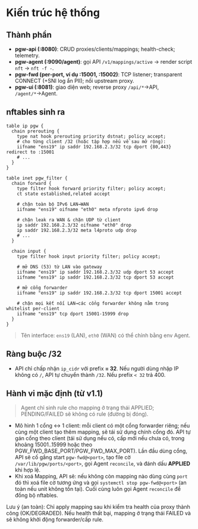# Kiến trúc hệ thống

## Thành phần

- **pgw-api (:8080)**: CRUD proxies/clients/mappings; health-check; telemetry.
- **pgw-agent (:9090/agent)**: gọi API `/v1/mappings/active` → render script `nft` → `nft -f -`.
- **pgw-fwd (per-port, ví dụ :15001, :15002)**: TCP listener; transparent CONNECT (+SNI log ẩn PII); nối upstream proxy.
- **pgw-ui (:8081)**: giao diện web; reverse proxy `/api/*`→API, `/agent/*`→Agent.

## nftables sinh ra

```nft
table ip pgw {
  chain prerouting {
    type nat hook prerouting priority dstnat; policy accept;
    # cho từng client /32 (hoặc tập hợp nếu về sau mở rộng):
    iifname "ens19" ip saddr 192.168.2.3/32 tcp dport {80,443} redirect to :15001
    # ...
  }
}

table inet pgw_filter {
  chain forward {
    type filter hook forward priority filter; policy accept;
    ct state established,related accept

    # chặn toàn bộ IPv6 LAN→WAN
    iifname "ens19" oifname "eth0" meta nfproto ipv6 drop

    # chặn leak ra WAN & chặn UDP từ client
    ip saddr 192.168.2.3/32 oifname "eth0" drop
    ip saddr 192.168.2.3/32 meta l4proto udp drop
    # ...
  }

  chain input {
    type filter hook input priority filter; policy accept;

    # mở DNS (53) từ LAN vào gateway
    iifname "ens19" ip saddr 192.168.2.3/32 udp dport 53 accept
    iifname "ens19" ip saddr 192.168.2.3/32 tcp dport 53 accept

    # mở cổng forwarder
    iifname "ens19" ip saddr 192.168.2.3/32 tcp dport 15001 accept

    # chặn mọi kết nối LAN→các cổng forwarder không nằm trong whitelist per-client
    iifname "ens19" tcp dport 15001-15999 drop
  }
}
```

> Tên interface: `ens19` (LAN), `eth0` (WAN) có thể chỉnh bằng env Agent.

## Ràng buộc /32

* API chỉ chấp nhận `ip_cidr` với prefix **= 32**. Nếu người dùng nhập IP không có `/`, API tự chuyển thành `/32`. Nếu prefix `< 32` trả 400.

## Hành vi mặc định (từ v1.1)

> Agent chỉ sinh rule cho mapping ở trạng thái APPLIED; PENDING/FAILED sẽ không có rule (đường bị đóng).

- Mô hình 1 cổng ↔ 1 client: mỗi client có một cổng forwarder riêng; nếu cùng một client tạo thêm mapping, sẽ tái sử dụng chính cổng đó. API tự gán cổng theo client (tái sử dụng nếu có, cấp mới nếu chưa có, trong khoảng 15001..15999 hoặc theo PGW_FWD_BASE_PORT/PGW_FWD_MAX_PORT). Lần đầu dùng cổng, API sẽ cố gắng start `pgw-fwd@<port>`, tạo file cờ `/var/lib/pgw/ports/<port>`, gọi Agent `reconcile`, và đánh dấu **APPLIED** khi hợp lệ.
- Khi xoá Mapping, API sẽ: nếu không còn mapping nào dùng cùng `port` đó thì xoá file cờ tương ứng và gọi `systemctl stop pgw-fwd@<port>` (an toàn nếu unit không tồn tại). Cuối cùng luôn gọi Agent `reconcile` để đồng bộ nftables.


Lưu ý (an toàn): Chỉ apply mapping sau khi kiểm tra health của proxy thành công (OK/DEGRADED).
Nếu health thất bại, mapping ở trạng thái FAILED và sẽ không khởi động forwarder/cấp rule.